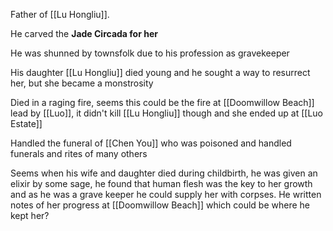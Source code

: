 Father of [[Lu Hongliu]]. 

He carved the **Jade Circada for her**

He was shunned by townsfolk due to his profession as gravekeeper

His daughter [[Lu Hongliu]] died young and he sought a way to resurrect her, but she became a monstrosity

Died in a raging fire, seems this could be the fire at [[Doomwillow Beach]] lead by [[Luo]], it didn't kill [[Lu Hongliu]] though and she ended up at [[Luo Estate]]

Handled the funeral of [[Chen You]] who was poisoned and handled funerals and rites of many others

Seems when his wife and daughter died during childbirth, he was given an elixir by some sage, he found that human flesh was the key to her growth and as he was a grave keeper he could supply her with corpses. He written notes of her progress at [[Doomwillow Beach]] which could be where he kept her?